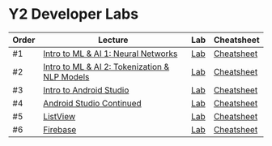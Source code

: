 # Y2 Developer Labs


Order | Lecture | Lab | Cheatsheet 
------------ | ------------- | ------------ | ------------- 
#1 | [Intro to ML & AI 1: Neural Networks](https://docs.google.com/presentation/d/16hHuYCryQj317QDoIqUhKD1mqYtFWp2hynEguhmd9xk/edit#slide=id.g27f2808bb6e_0_37) | [Lab](https://github.com/IbrahimKhaliliye/Intro-To-ML-and-AI-Lab) | [Cheatsheet](#) 
#2 | [Intro to ML & AI 2: Tokenization & NLP Models](https://docs.google.com/presentation/d/1YD4IHGlRxQEWoMvUvLaN92Ue) | [Lab](https://github.com/IbrahimKhaliliye/Intro-To-ML-and-AI-Tokenization-and-NLP-Lab) | [Cheatsheet](#) 
#3 | [Intro to Android Studio](https://docs.google.com/presentation/d/1oJED_hHiVOVb1P9d4A0bUynpLEsbxv9mj8wMM94Gq9s/edit?usp=sharing) | [Lab](https://github.com/meet-projects/Intro-Android-Lab) | [Cheatsheet](https://docs.google.com/document/d/1SOXB2_ziWc2D2TdblM9nVm2P3aK2PpZzZY1xQpTHxdQ/) 
#4 | [Android Studio Continued](https://docs.google.com/presentation/d/1M4ulzJItb99hAQHqou11E6p9Rw039ciqoDvXkzHP3RU/edit#slide=id.g202780e1866_2_80) | [Lab](https://github.com/fouad20-meet/Android-Studio-Continued-Lab) | [Cheatsheet](https://docs.google.com/document/d/15nrOj7RRZfzyz1iebqM51ZVSro6pwCWFItDFX6cNHMc/edit) 
#5 | [ListView](https://docs.google.com/presentation/d/1CRi7AadRLE2enLAHe29N7B9rff8X0O2CbJvjIb-s1BY/edit?usp=sharing) | [Lab](https://github.com/meet-projects/ListView-Lab) | [Cheatsheet](https://docs.google.com/document/d/10FhialPk6SHEoPYZvuIB8Tpy_-3rAh6flbfuK-lm3fY/edit?usp=sharing) 
#6 | [Firebase](https://docs.google.com/presentation/d/1nhNl_zI9eIbznhlbNokCgq3ySAlm56f90xP5SKODdCQ/edit?usp=sharing) | [Lab](https://github.com/meet-projects/Firebase-Lab) | [Cheatsheet](#)
